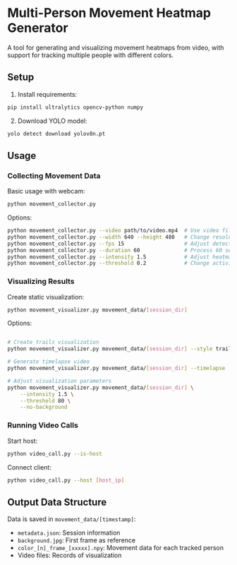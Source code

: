 # Multi-Person Movement Heatmap Generator

A tool for generating and visualizing movement heatmaps from video, with support for tracking multiple people with different colors.

## Setup

1. Install requirements:
```bash
pip install ultralytics opencv-python numpy
```

2. Download YOLO model:
```bash
yolo detect download yolov8n.pt
```

## Usage

### Collecting Movement Data

Basic usage with webcam:
```bash
python movement_collector.py
```

Options:
```bash
python movement_collector.py --video path/to/video.mp4  # Use video file
python movement_collector.py --width 640 --height 480   # Change resolution
python movement_collector.py --fps 15                   # Adjust detection FPS
python movement_collector.py --duration 60              # Process 60 seconds
python movement_collector.py --intensity 1.5            # Adjust heatmap intensity
python movement_collector.py --threshold 0.2            # Change activity threshold
```

### Visualizing Results

Create static visualization:
```bash
python movement_visualizer.py movement_data/[session_dir]
```

Options:
```bash

# Create trails visualization
python movement_visualizer.py movement_data/[session_dir] --style trails

# Generate timelapse video
python movement_visualizer.py movement_data/[session_dir] --timelapse

# Adjust visualization parameters
python movement_visualizer.py movement_data/[session_dir] \
    --intensity 1.5 \
    --threshold 80 \
    --no-background
```

### Running Video Calls

Start host:
```bash
python video_call.py --is-host
```

Connect client:
```bash
python video_call.py --host [host_ip]
```

## Output Data Structure

Data is saved in `movement_data/[timestamp]`:
- `metadata.json`: Session information
- `background.jpg`: First frame as reference
- `color_[n]_frame_[xxxxx].npy`: Movement data for each tracked person
- Video files: Records of visualization
